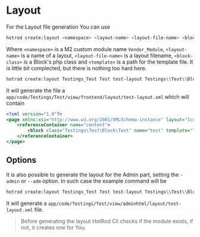 # Layout

For the Layout file generation You can use

   ``` bash
   hotrod create:layout <namespace> <layout-name> <layout-file-name> <block-class> <template>
   ```
   
Where `<namespace>` is a M2 custom module name `Vendor_Module`, `<layout-name>` is a name of a layout, 
`<layout-file-name>` is a layout filename, `<block-class>` is a Block's php class and `<template>` is a path for the template file.
It is little bit complected, but there is nothing too hard here.

   ``` bash
   hotrod create:layout Testings_Test Test test-layout Testings\\Test\\Block\\Test test
   ```
   
It will generate the file a `app/code/Testings/Test/view/frontend/layout/test-layout.xml` which will contain

   ``` xml
   <?xml version="1.0"?>
   <page xmlns:xsi="http://www.w3.org/2001/XMLSchema-instance" layout="1column" xsi:noNamespaceSchemaLocation="urn:magento:framework:View/Layout/etc/page_configuration.xsd">
       <referenceContainer name="content">
           <block class="Testings\Test\Block\Test" name="test" template="Testings_Test::test.phtml" />
       </referenceContainer>
   </page>
   ```

## Options

It is also possible to generate the layout for the Admin part, setting the `-admin` or `--adm` option.
In such case the example command will be

   ``` bash
   hotrod create:layout Testings_Test Test test-layout Testings\\Test\\Block\\Test test --admin=true
   ```
   
It will generate a `app/code/Testings/Test/view/adminhtml/layout/test-layout.xml` file.

> Before generating the layout HotRod Cli checks if the module exists, if not, it creates one for You.
